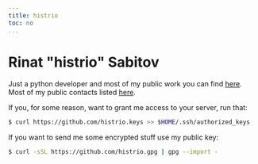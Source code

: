 ```yaml
---
title: histrio
toc: no
...
```


# Rinat "histrio" Sabitov

Just a python developer and most of my public work you can find [here](https://github.com/histrio/). Most of my public contacts listed [here](https://keybase.io/histrio/).

If you, for some reason, want to grant me access to your server, run that:

```bash
$ curl https://github.com/histrio.keys >> $HOME/.ssh/authorized_keys
```

If you want to send me some encrypted stuff use my public key:

```bash
$ curl -sSL https://github.com/histrio.gpg | gpg --import -
```

